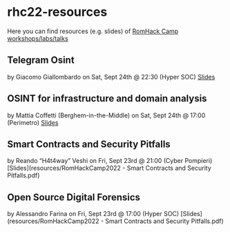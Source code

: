# rhc22-resources
Here you can find resources (e.g. slides) of [RomHack Camp workshops/labs/talks](https://romhack.camp/camp-schedule/)

## Telegram Osint
by Giacomo Giallombardo on Sat, Sept 24th @ 22:30 (Hyper SOC)
[Slides](https://github.com/aaarghhh/Romhack_C2022_TG101)

## OSINT for infrastructure and domain analysis
by Mattia Coffetti (Berghem-in-the-Middle) on Sat, Sept 24th @ 17:00 (Perimetro)
[Slides](https://drive.google.com/file/d/1GynYB0Nk98kat8VfbG84lBFCN9Yjjnjc/view)

## Smart Contracts and Security Pitfalls
by Reando “H4t4way” Veshi on Fri, Sept 23rd @ 21:00 (Cyber Pompieri)
[Slides](resources/RomHackCamp2022 - Smart Contracts and Security Pitfalls.pdf)

## Open Source Digital Forensics
by Alessandro Farina on Fri, Sept 23rd @ 17:00 (Hyper SOC)
[Slides](resources/RomHackCamp2022 - Smart Contracts and Security Pitfalls.pdf)
